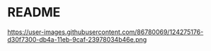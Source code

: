 # README
https://user-images.githubusercontent.com/86780069/124275176-d30f7300-db4a-11eb-9caf-23978034b46e.png
